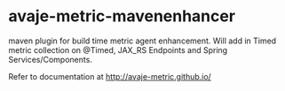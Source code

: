 # avaje-metric-mavenenhancer


maven plugin for build time metric agent enhancement. Will add in Timed metric collection on @Timed, JAX_RS Endpoints and Spring Services/Components.

Refer to documentation at http://avaje-metric.github.io/
